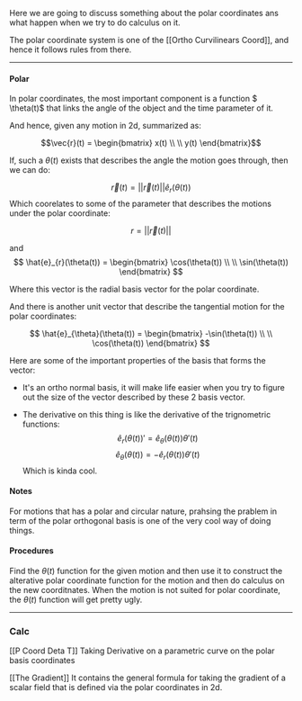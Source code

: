 Here we are going to discuss something about the polar coordinates ans what happen when we try to do calculus on it. 

The polar coordinate system is one of the [[Ortho Curvilinears Coord]], and hence it follows rules from there. 

---

#### Polar

In polar coordinates, the most important component is a function $
\theta(t)$ that links the angle of the object and the time parameter of it. 

And hence, given any motion in 2d, summarized as: 

$$\vec{r}(t) = \begin{bmatrix}
	x(t) \\ \\
	y(t)
\end{bmatrix}$$

If, such a $\theta(t)$ exists that describes the angle the motion goes through, then we can do: 

$$
\vec{r}(t) = 
||\vec{r}(t)||\hat{e}_{r}(\theta(t))
$$
Which coorelates to some of the parameter that describes the motions under the polar coordinate: 

$$r = ||\vec{r}(t)||$$

and 
$$
\hat{e}_{r}(\theta(t)) = \begin{bmatrix} 
	\cos(\theta(t)) \\ \\
	\sin(\theta(t))
\end{bmatrix}
$$

Where this vector is the radial basis vector for the polar coordinate. 

And there is another unit vector that describe the tangential motion for the polar coordinates: 

$$
\hat{e}_{\theta}(\theta(t)) = \begin{bmatrix} 
	-\sin(\theta(t)) \\ \\
	\cos(\theta(t))
\end{bmatrix}
$$

Here are some of the important properties of the basis that forms the vector: 

* It's an ortho normal basis, it will make life easier when you try to figure out the size of the vector described by these 2 basis vector. 

* The derivative on this thing is like the derivative of the trignometric functions:
$$\hat{e}_{r}(\theta(t))' = \hat{e}_{\theta}(\theta(t))\theta'(t)$$	 $$\hat{e}_{\theta}(\theta(t)) = - \hat{e}_{r}(\theta(t))\theta'(t)$$ Which is kinda cool. 


#### Notes

For motions that has a polar and circular nature, prahsing the prablem in term of the polar orthogonal basis is one of the very cool way of doing things. 

#### Procedures

Find the $\theta(t)$ function for the given motion and then use it to construct the alterative polar coordinate function for the motion and then do calculus on the new coorditnates.  When the motion is not suited for polar coordinate, the $\theta(t)$ function will get pretty ugly. 

---

### Calc

[[P Coord Deta T]] Taking Derivative on a parametric curve on the polar basis coordinates 

[[The Gradient]] It contains the general formula for taking the gradient of a scalar field that is defined via the polar coordinates in 2d. 